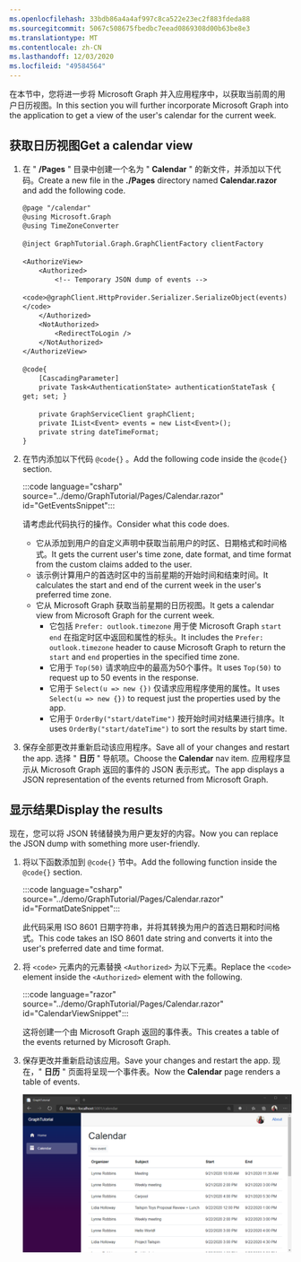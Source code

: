 ```yaml
---
ms.openlocfilehash: 33bdb86a4a4af997c8ca522e23ec2f883fdeda88
ms.sourcegitcommit: 5067c508675fbedbc7eead0869308d00b63be8e3
ms.translationtype: MT
ms.contentlocale: zh-CN
ms.lasthandoff: 12/03/2020
ms.locfileid: "49584564"
---
```

<!-- markdownlint-disable MD002 MD041 -->

<span data-ttu-id="a7a26-101">在本节中，您将进一步将 Microsoft Graph 并入应用程序中，以获取当前周的用户日历视图。</span><span class="sxs-lookup"><span data-stu-id="a7a26-101">In this section you will further incorporate Microsoft Graph into the application to get a view of the user's calendar for the current week.</span></span>

## <a name="get-a-calendar-view"></a><span data-ttu-id="a7a26-102">获取日历视图</span><span class="sxs-lookup"><span data-stu-id="a7a26-102">Get a calendar view</span></span>

1. <span data-ttu-id="a7a26-103">在 " **/Pages** " 目录中创建一个名为 " **Calendar** " 的新文件，并添加以下代码。</span><span class="sxs-lookup"><span data-stu-id="a7a26-103">Create a new file in the **./Pages** directory named **Calendar.razor** and add the following code.</span></span>

    ```razor
    @page "/calendar"
    @using Microsoft.Graph
    @using TimeZoneConverter

    @inject GraphTutorial.Graph.GraphClientFactory clientFactory

    <AuthorizeView>
        <Authorized>
            <!-- Temporary JSON dump of events -->
            <code>@graphClient.HttpProvider.Serializer.SerializeObject(events)</code>
        </Authorized>
        <NotAuthorized>
            <RedirectToLogin />
        </NotAuthorized>
    </AuthorizeView>

    @code{
        [CascadingParameter]
        private Task<AuthenticationState> authenticationStateTask { get; set; }

        private GraphServiceClient graphClient;
        private IList<Event> events = new List<Event>();
        private string dateTimeFormat;
    }
    ```

1. <span data-ttu-id="a7a26-104">在节内添加以下代码 `@code{}` 。</span><span class="sxs-lookup"><span data-stu-id="a7a26-104">Add the following code inside the `@code{}` section.</span></span>

    :::code language="csharp" source="../demo/GraphTutorial/Pages/Calendar.razor" id="GetEventsSnippet":::

    <span data-ttu-id="a7a26-105">请考虑此代码执行的操作。</span><span class="sxs-lookup"><span data-stu-id="a7a26-105">Consider what this code does.</span></span>

    - <span data-ttu-id="a7a26-106">它从添加到用户的自定义声明中获取当前用户的时区、日期格式和时间格式。</span><span class="sxs-lookup"><span data-stu-id="a7a26-106">It gets the current user's time zone, date format, and time format from the custom claims added to the user.</span></span>
    - <span data-ttu-id="a7a26-107">该示例计算用户的首选时区中的当前星期的开始时间和结束时间。</span><span class="sxs-lookup"><span data-stu-id="a7a26-107">It calculates the start and end of the current week in the user's preferred time zone.</span></span>
    - <span data-ttu-id="a7a26-108">它从 Microsoft Graph 获取当前星期的日历视图。</span><span class="sxs-lookup"><span data-stu-id="a7a26-108">It gets a calendar view from Microsoft Graph for the current week.</span></span>
        - <span data-ttu-id="a7a26-109">它包括 `Prefer: outlook.timezone` 用于使 Microsoft Graph `start` `end` 在指定时区中返回和属性的标头。</span><span class="sxs-lookup"><span data-stu-id="a7a26-109">It includes the `Prefer: outlook.timezone` header to cause Microsoft Graph to return the `start` and `end` properties in the specified time zone.</span></span>
        - <span data-ttu-id="a7a26-110">它用于 `Top(50)` 请求响应中的最高为50个事件。</span><span class="sxs-lookup"><span data-stu-id="a7a26-110">It uses `Top(50)` to request up to 50 events in the response.</span></span>
        - <span data-ttu-id="a7a26-111">它用于 `Select(u => new {})` 仅请求应用程序使用的属性。</span><span class="sxs-lookup"><span data-stu-id="a7a26-111">It uses `Select(u => new {})` to request just the properties used by the app.</span></span>
        - <span data-ttu-id="a7a26-112">它用于 `OrderBy("start/dateTime")` 按开始时间对结果进行排序。</span><span class="sxs-lookup"><span data-stu-id="a7a26-112">It uses `OrderBy("start/dateTime")` to sort the results by start time.</span></span>

1. <span data-ttu-id="a7a26-113">保存全部更改并重新启动该应用程序。</span><span class="sxs-lookup"><span data-stu-id="a7a26-113">Save all of your changes and restart the app.</span></span> <span data-ttu-id="a7a26-114">选择 " **日历** " 导航项。</span><span class="sxs-lookup"><span data-stu-id="a7a26-114">Choose the **Calendar** nav item.</span></span> <span data-ttu-id="a7a26-115">应用程序显示从 Microsoft Graph 返回的事件的 JSON 表示形式。</span><span class="sxs-lookup"><span data-stu-id="a7a26-115">The app displays a JSON representation of the events returned from Microsoft Graph.</span></span>

## <a name="display-the-results"></a><span data-ttu-id="a7a26-116">显示结果</span><span class="sxs-lookup"><span data-stu-id="a7a26-116">Display the results</span></span>

<span data-ttu-id="a7a26-117">现在，您可以将 JSON 转储替换为用户更友好的内容。</span><span class="sxs-lookup"><span data-stu-id="a7a26-117">Now you can replace the JSON dump with something more user-friendly.</span></span>

1. <span data-ttu-id="a7a26-118">将以下函数添加到 `@code{}` 节中。</span><span class="sxs-lookup"><span data-stu-id="a7a26-118">Add the following function inside the `@code{}` section.</span></span>

    :::code language="csharp" source="../demo/GraphTutorial/Pages/Calendar.razor" id="FormatDateSnippet":::

    <span data-ttu-id="a7a26-119">此代码采用 ISO 8601 日期字符串，并将其转换为用户的首选日期和时间格式。</span><span class="sxs-lookup"><span data-stu-id="a7a26-119">This code takes an ISO 8601 date string and converts it into the user's preferred date and time format.</span></span>

1. <span data-ttu-id="a7a26-120">将 `<code>` 元素内的元素替换 `<Authorized>` 为以下元素。</span><span class="sxs-lookup"><span data-stu-id="a7a26-120">Replace the `<code>` element inside the `<Authorized>` element with the following.</span></span>

    :::code language="razor" source="../demo/GraphTutorial/Pages/Calendar.razor" id="CalendarViewSnippet":::

    <span data-ttu-id="a7a26-121">这将创建一个由 Microsoft Graph 返回的事件表。</span><span class="sxs-lookup"><span data-stu-id="a7a26-121">This creates a table of the events returned by Microsoft Graph.</span></span>

1. <span data-ttu-id="a7a26-122">保存更改并重新启动该应用。</span><span class="sxs-lookup"><span data-stu-id="a7a26-122">Save your changes and restart the app.</span></span> <span data-ttu-id="a7a26-123">现在，" **日历** " 页面将呈现一个事件表。</span><span class="sxs-lookup"><span data-stu-id="a7a26-123">Now the **Calendar** page renders a table of events.</span></span>

    ![显示事件表的应用程序的屏幕截图](images/calendar-view.png)
